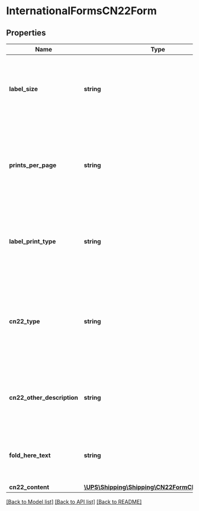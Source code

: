 # InternationalFormsCN22Form

## Properties
Name | Type | Description | Notes
------------ | ------------- | ------------- | -------------
**label_size** | **string** | Provide the valid values:  6 &#x3D; 4X6 1 &#x3D; 8.5X11   Required if the CN22 form container is present. | 
**prints_per_page** | **string** | Number of label per page. Currently 1 per page is supported.  Required if the CN22 form container is present. | 
**label_print_type** | **string** | Valid Values are pdf, png, gif, zpl, star, epl2 and spl.   Required if the CN22 form container is present. | 
**cn22_type** | **string** | Valid values:  1 &#x3D; GIFT 2 &#x3D; DOCUMENTS 3 &#x3D; COMMERCIAL SAMPLE 4 &#x3D; OTHER  Required if the CN22 form container is present. | 
**cn22_other_description** | **string** | Required if CN22Type is OTHER.  Required if the CN22 form container is present. | [optional] 
**fold_here_text** | **string** | String will replace default \&quot;Fold Here\&quot; text displayed on the label. | [optional] 
**cn22_content** | [**\UPS\Shipping\Shipping\CN22FormCN22Content[]**](CN22FormCN22Content.md) |  | 

[[Back to Model list]](../../README.md#documentation-for-models) [[Back to API list]](../../README.md#documentation-for-api-endpoints) [[Back to README]](../../README.md)

